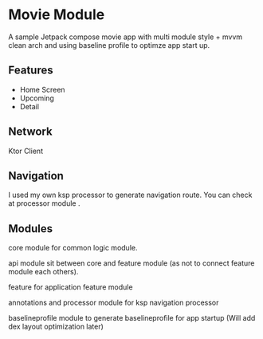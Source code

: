
# Movie Module

A sample Jetpack compose movie app with multi module style + mvvm clean arch and using baseline profile to optimze app start up.



## Features

- Home Screen
- Upcoming
- Detail 

## Network
Ktor Client


## Navigation

I used my own ksp processor to generate navigation route. You can check at processor module .


## Modules

core module for common logic module.

api module sit between core and feature module (as not to connect feature module each others).

feature for application feature module

annotations and processor module for ksp navigation processor 

baselineprofile module to generate baselineprofile for app startup (Will add dex layout optimization later)


